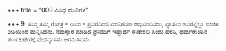+++
title = "009 ವಿವಿಧ ಮುನಿಗಳ"

+++
9. ತಮ್ಮ ತಮ್ಮ ಗೋತ್ರ - ನಾಮ - ಪ್ರವರದಿಂದ ಮುನಿಗಡಣ ಅಭಿವಂದಿಸಲು, ವ್ಯಾಸನು ಅವರನ್ನೆಲ್ಲಾ ಉಚಿತ ರೀತಿಯಿಂದ ಮನ್ನಿಸಿದನು. ನಮಸ್ಕಾರ ಮಾಡಿದ ದ್ರೌಪದಿಗೆ ಇಷ್ಟಾರ್ಥ ಈಡೇರಲಿ ಎಂದು ಹರಸಿ, ಧರ್ಮರಾಯನ ಪರ್ಣಕುಟೀರಕ್ಕೆ ವೇದವ್ಯಾಸನು ಆಗಮಿಸಿದನು.